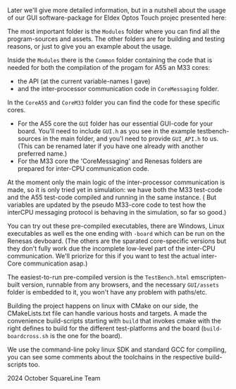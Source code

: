 

Later we'll give more detailed information, but in a nutshell about the usage of our GUI software-package for Eldex Optos Touch projec presented here:

The most important folder is the `Modules` folder where you can find all the program-sources and assets. The other folders are for building and testing reasons, or just to give you an example about the usage.

Inside the `Modules` there is the `Common` folder containing the code that is needed for both the compilation of the progam for A55 an M33 cores:
 - the API (at the current variable-names I gave)
 - and the inter-processor communication code in `CoreMessaging` folder.

In the `CoreA55` and `CoreM33` folder you can find the code for these specific cores.
 - For the A55 core the `GUI` folder has our essential GUI-code for your board. You'll need to include `GUI.h` as you see in the example testbench-sources in the main folder, and you'l need to provide `GUI_API.h` to us. (This can be renamed later if you have one already with another preferred name.)
 - For the M33 core the 'CoreMessaging' and Renesas folders are prepared for inter-CPU communication code.

At the moment only the main logic of the inter-processor communication is made, so it is only tried yet in simulation: we have both the M33 test-code and the A55 test-code compiled and running in the same instance.
( But variables are updated by the pseudo M33-core code to test how the interCPU messaging protocol is behaving in the simulation, so far so good.)

You can try out these pre-compiled executables, there are Windows, Linux executables as well es the one ending with `-board` which can be run on the Renesas devboard.
(The others are the sparated core-specific versions but they don't fully work due the incomplete low-level part of the inter-CPU communication. We'll priorize for this if you want to test the actual inter-Core communication asap.)

The easiest-to-run pre-compiled version is the `TestBench.html` emscripten-built version, runnable from any browsers, and the necessary `GUI/assets` folder is embedded to it, you won't have any problem with paths/etc.


Building the project happens on linux with CMake on our side, the CMakeLists.txt file can handle various hosts and targets.
A made the convenience build-scripts starting with `build` that invokes cmake with the right defines to build for the different test-platforms and the board  (`build-boardcross.sh` is the one for the board).

We use the command-line poky linux SDK and standard GCC for compiling, you can see some comments about the toolchains in the respective build-scripts too.


2024 October SquareLine Team

